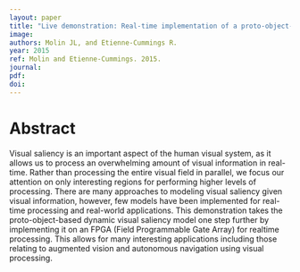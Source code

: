 ```yaml
---
layout: paper
title: "Live demonstration: Real-time implementation of a proto-object-based dynamic visual saliency model"
image:
authors: Molin JL, and Etienne-Cummings R.
year: 2015
ref: Molin and Etienne-Cummings. 2015.
journal:
pdf:
doi:
---
```


# Abstract
Visual saliency is an important aspect of the human visual system, as it allows us to process an overwhelming amount of visual information in real-time. Rather than processing the entire visual field in parallel, we focus our attention on only interesting regions for performing higher levels of processing. There are many approaches to modeling visual saliency given visual information, however, few models have been implemented for real-time processing and real-world applications. This demonstration takes the proto-object-based dynamic visual saliency model one step further by implementing it on an FPGA (Field Programmable Gate Array) for realtime processing. This allows for many interesting applications including those relating to augmented vision and autonomous navigation using visual processing.
